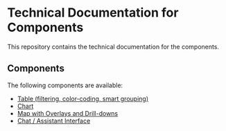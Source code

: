 # Technical Documentation for Components

This repository contains the technical documentation for the components.

## Components

The following components are available:

- [Table (filtering, color-coding, smart grouping)](https://github.com/YnP-ME/components-docs/tree/main/components/table.md)
- [Chart](https://github.com/YnP-ME/components-docs/tree/main/components/chart.md)
- [Map with Overlays and Drill-downs](https://github.com/YnP-ME/components-docs/tree/main/components/map.md)
- [Chat / Assistant Interface](https://github.com/YnP-ME/components-docs/tree/main/components/chat.md)  